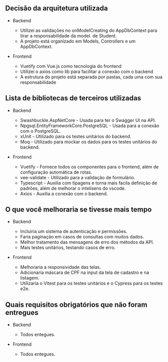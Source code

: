 ## Decisão da arquitetura utilizada

* Backend
    * Utilizei as validações no onModelCreating do AppDbContext para tirar a responsabilidade da model. de Student.
    * A projeto está organizado em Models, Controllers e um AppDbContext.

* Frontend

    * Vuetify com Vue.js como tecnologia do frontend
    * Utilizei o axios como lib para facilitar a conexão com o backend
    * A estrutura do projeto está separada por pastas, cada uma com sua responsabilidade

## Lista de bibliotecas de terceiros utilizadas

* Backend

    * Swashbuckle.AspNetCore - Usada para ter o Swagger UI na API.
    * Npgsql.EntityFrameworkCore.PostgreSQL - Usada para a conexão com o PostgreSQL.
    * xUnit - Utilizado para os testes unitários do backend.
    * Moq - Utilizado para mockar os dados para os testes unitários do backend.

* Frontend

    * Vuetify - Fornece todos os componentes para o frontend, além de configuração automática de rotas.
    * vee-validate - Utilizado para a validação de formulário.
    * Typescript - Auxilia com tipagens e torna mais facila definição de padrões, além de melhorar o intelisens do vscode.
    * Axios - Auxilia a conexão com o backend.

## O que você melhoraria se tivesse mais tempo

* Backend

    * Incluiria um sistema de autenticação e permissões.
    * Faria paginação em casos de consultas com muitos dados.
    * Melhor tratamento das mensagens de erro dos métodos da API.
    * Mais testes unitários, testando casos de erro.

* Frontend

    * Melhoraria a responsividade das telas.
    * Adicionaria máscara de CPF na input da tela de cadastro e na listagem.
    * Utilizaria o Vitest para os testes unitários e o Cypress para os testes e2e.

## Quais requisitos obrigatórios que não foram entregues

* Backend
    * Todos entegues.

* Frontend

    * Todos entegues.